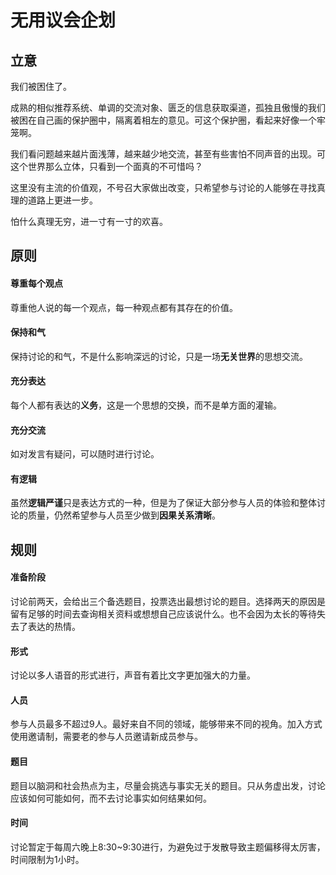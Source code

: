 # 无用议会企划
## 立意

我们被困住了。

成熟的相似推荐系统、单调的交流对象、匮乏的信息获取渠道，孤独且傲慢的我们被困在自己画的保护圈中，隔离着相左的意见。可这个保护圈，看起来好像一个牢笼啊。

我们看问题越来越片面浅薄，越来越少地交流，甚至有些害怕不同声音的出现。可这个世界那么立体，只看到一个面真的不可惜吗？

这里没有主流的价值观，不号召大家做出改变，只希望参与讨论的人能够在寻找真理的道路上更进一步。

怕什么真理无穷，进一寸有一寸的欢喜。

## 原则

#### 尊重每个观点

尊重他人说的每一个观点，每一种观点都有其存在的价值。

#### 保持和气

保持讨论的和气，不是什么影响深远的讨论，只是一场**无关世界**的思想交流。

#### 充分表达

每个人都有表达的**义务**，这是一个思想的交换，而不是单方面的灌输。

#### 充分交流

如对发言有疑问，可以随时进行讨论。

#### 有逻辑

虽然**逻辑严谨**只是表达方式的一种，但是为了保证大部分参与人员的体验和整体讨论的质量，仍然希望参与人员至少做到**因果关系清晰**。

## 规则

#### 准备阶段

讨论前两天，会给出三个备选题目，投票选出最想讨论的题目。选择两天的原因是留有足够的时间去查询相关资料或想想自己应该说什么。也不会因为太长的等待失去了表达的热情。

#### 形式

讨论以多人语音的形式进行，声音有着比文字更加强大的力量。

#### 人员

参与人员最多不超过9人。最好来自不同的领域，能够带来不同的视角。加入方式使用邀请制，需要老的参与人员邀请新成员参与。

#### 题目

题目以脑洞和社会热点为主，尽量会挑选与事实无关的题目。只从务虚出发，讨论应该如何可能如何，而不去讨论事实如何结果如何。

#### 时间

讨论暂定于每周六晚上8:30~9:30进行，为避免过于发散导致主题偏移得太厉害，时间限制为1小时。